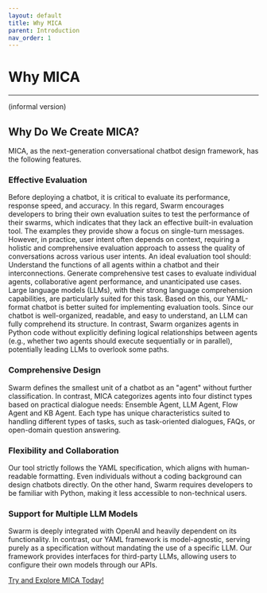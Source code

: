 ```yaml
---
layout: default
title: Why MICA
parent: Introduction
nav_order: 1
---
```


# Why MICA

---
\(informal version\)
## Why Do We Create MICA?
MICA, as the next-generation conversational chatbot design framework, has the following features.

### Effective Evaluation
Before deploying a chatbot, it is critical to evaluate its performance, response speed, and accuracy. In this regard, Swarm encourages developers to bring their own evaluation suites to test the performance of their swarms, which indicates that they lack an effective built-in evaluation tool. The examples they provide show a focus on single-turn messages. However, in practice, user intent often depends on context, requiring a holistic and comprehensive evaluation approach to assess the quality of conversations across various user intents.
An ideal evaluation tool should:
Understand the functions of all agents within a chatbot and their interconnections.
Generate comprehensive test cases to evaluate individual agents, collaborative agent performance, and unanticipated use cases.
Large language models (LLMs), with their strong language comprehension capabilities, are particularly suited for this task. Based on this, our YAML-format chatbot is better suited for implementing evaluation tools. Since our chatbot is well-organized, readable, and easy to understand, an LLM can fully comprehend its structure. In contrast, Swarm organizes agents in Python code without explicitly defining logical relationships between agents (e.g., whether two agents should execute sequentially or in parallel), potentially leading LLMs to overlook some paths.

### Comprehensive Design
Swarm defines the smallest unit of a chatbot as an "agent" without further classification. In contrast, MICA categorizes agents into four distinct types based on practical dialogue needs: Ensemble Agent, LLM Agent, Flow Agent and KB Agent. Each type has unique characteristics suited to handling different types of tasks, such as task-oriented dialogues, FAQs, or open-domain question answering.

### Flexibility and Collaboration
Our tool strictly follows the YAML specification, which aligns with human-readable formatting. Even individuals without a coding background can design chatbots directly. On the other hand, Swarm requires developers to be familiar with Python, making it less accessible to non-technical users.

### Support for Multiple LLM Models
Swarm is deeply integrated with OpenAI and heavily dependent on its functionality. In contrast, our YAML framework is model-agnostic, serving purely as a specification without mandating the use of a specific LLM. Our framework provides interfaces for third-party LLMs, allowing users to configure their own models through our APIs.


[Try and Explore MICA Today!](../start/) 

